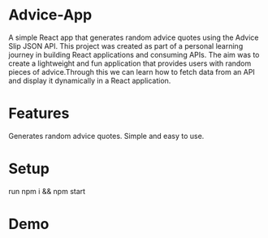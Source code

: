 # Advice-App 
A simple React app that generates random advice quotes using the Advice Slip JSON API.
This project was created as part of a personal learning journey in building React applications and consuming APIs. The aim was to create a lightweight and fun application that provides users with random pieces of advice.Through this we can learn how to fetch data from an API and display it dynamically in a React application.

# Features 
Generates random advice quotes.
Simple and easy to use. 

# Setup
run npm i && npm start 

# Demo

